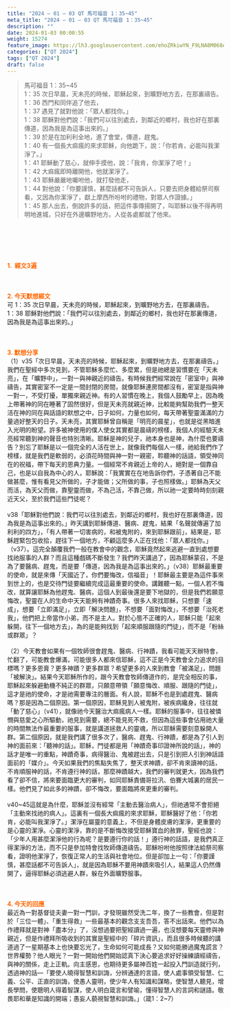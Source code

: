 ```yaml
---
title: "2024 – 01 – 03 QT 馬可福音 1：35~45"
meta_title: "2024 – 01 – 03 QT 馬可福音 1：35~45"
description: ""
date: 2024-01-03 00:00:55
weight: 15274
feature_image: https://lh3.googleusercontent.com/ehoZRkiwYN_F9LNA8M068AYxt73EavCZno-PD1cJRuf5BbSkQVUWr3gNEbt5kSs28Pb_Elg17kSrtf9ybWvojWoMV6I4tPM3vGRGDq6GkKkPdL2Gut4QAIw4-uykKUAtNiKgQKntvsU=w800
categories: ["QT 2024"]
tags: ["QT 2024"]
draft: false
---
```


<blockquote>馬可福音 1：35~45<br />
1：35 次日早晨，天未亮的時候，耶穌起來，到曠野地方去，在那裏禱告。<br />
1：36 西門和同伴追了他去，<br />
1：37 遇見了就對他說：「眾人都找你。」<br />
1：38 耶穌對他們說：「我們可以往別處去，到鄰近的鄉村，我也好在那裏傳道，因為我是為這事出來的。」<br />
1：39 於是在加利利全地，進了會堂，傳道，趕鬼。<br />
1：40 有一個長大痲瘋的來求耶穌，向他跪下，說：「你若肯，必能叫我潔淨了。」<br />
1：41 耶穌動了慈心，就伸手摸他，說：「我肯，你潔淨了吧！」<br />
1：42 大痲瘋即時離開他，他就潔淨了。<br />
1：43 耶穌嚴嚴地囑咐他，就打發他走，<br />
1：44 對他說：「你要謹慎，甚麼話都不可告訴人，只要去把身體給祭司察看，又因為你潔淨了，獻上摩西所吩咐的禮物，對眾人作證據。」<br />
1：45 那人出去，倒說許多的話，把這件事傳揚開了，叫耶穌以後不得再明明地進城，只好在外邊曠野地方。人從各處都就了他來。</blockquote><br />
&nbsp;<br />
<br />
&nbsp;<br />
<br />
<span style="color: #ff6600;"><strong>1.  經文3遍</strong></span><br />
<br />
&nbsp;<br />
<br />
<span style="color: #ff6600;"><strong>2. 今天默想經文<br />
</strong></span>可 1：35 次日早晨，天未亮的時候，耶穌起來，到曠野地方去，在那裏禱告。<br />
1：38 耶穌對他們說：「我們可以往別處去，到鄰近的鄉村，我也好在那裏傳道，因為我是為這事出來的。」<br />
<br />
&nbsp;<br />
<br />
<strong><span style="color: #ff6600;">3. 默想分享<br />
</span></strong>（1）v35「次日早晨，天未亮的時候，耶穌起來，到曠野地方去，在那裏禱告。」我們在聖經中多次見到，不管耶穌多麼忙、多麼累，但是祂總是習慣要在「天未亮」，在「曠野中」，一對一與神親近的禱告。有時候我們經常說在「密室中」與神禱告，其實密室不一定是一間封閉的房間，就像耶穌連房間都沒有，密室是指與神一對一，不受打擾，單獨來親近神。有的人習慣在晚上，我個人鼓勵早上，因為晚上帶著神的同在睡著了固然很好，但是天未亮就親近神，比較能夠幫助我們一整天活在神的同在與話語的默想之中，日子如何，力量也如何，每天帶著聖靈滿滿的力量過好整天的日子。天未亮，其實耶穌曾自稱是「明亮的晨星」，也就是從黑暗進入光明的盼望。許多被神使用的僕人使女其實都是晨禱的榜樣，我個人的經驗天未亮經常聽到神的聲音也特別清晰。耶穌是神的兒子，祂本身也是神，為什麼也要禱告？別忘了耶穌是以一個完全的人活在世上，就像我們每個人一樣，祂給我們作了榜樣，就是我們是軟弱的，必須花時間與神一對一親密，聆聽神的話語，領受神同在的祝福，帶下每天的恩典力量。一個經常不肯親近上帝的人，絕對是一個靠自己，也是以自我為中心的人，耶穌說：「我實實在在地告訴你們，子憑著自己不能做甚麼，惟有看見父所做的，子才能做；父所做的事，子也照樣做。」耶穌為天父而活，為天父而做，靠聖靈而做，不為己活，不靠己做，所以祂一定要時時刻刻親近天父，至於我們這些門徒呢？<br />
<br />
v38「耶穌對他們說：我們可以往別處去，到鄰近的鄉村，我也好在那裏傳道，因為我是為這事出來的。」昨天講到耶穌傳道、醫病、趕鬼，結果「名聲就傳遍了加利利的四方」，「有人帶著一切害病的，和被鬼附的，來到耶穌跟前」，結果是，耶穌趕緊包包收拾，趕往下一個地方，不顧這麼多人正在找他：「眾人都找你。」（v37）。這完全顛覆我們一般在教會中的觀念，耶穌竟然起來逃避一直到處想要找祂服事的人群？而且這種戲碼不斷發生？我們昨天講過了，因為耶穌蒙召，不是為了要醫病、趕鬼，而是要「傳道，因為我是為這事出來的。」（v38）耶穌最重要的使命，就是來傳「天國近了，你們要悔改，信福音」！耶穌最主要是為這件事來到世上的，也是交待門徒要繼續完成這最重要的使命。講難聽一點，一個人若不悔改，就算讓耶穌為他趕鬼、醫病，這個人到最後還是要下地獄的，但是我們若願意悔改，聖靈在人的生命中天天能夠有神蹟奇事。很多人來找耶穌，只想要「速成」，想要「立即滿足」，立即「解決問題」，不想要「面對悔改」，不想要「治死老我」，他們把上帝當作小弟，而不是主人。對於心態不正確的人，耶穌只能「起來躲開，往下一個地方去」，為的是能夠找到「起來順服跟隨的門徒」，而不是「粉絲或群眾」？<br />
<br />
（2）今天教會如果有一個牧師很會趕鬼、醫病、行神蹟，我看可能天天辦特會，忙翻了，可能教會爆滿，可能很多人都來信耶穌，這不正是今天教會全力追求的目標嗎？更多恩膏？更多神蹟？更多群眾？希望更多的人來到教會「被滿足」，問題「被解決」。結果今天耶穌所作的，跟今天教會牧師傳道作的，是完全相反的事，耶穌起來躲避動機不純正的群眾，只願意帶領「願意悔改、順服、跟隨的門徒」，這才是祂的使命，才是祂需要專注的層面。有人說，耶穌不也是到處趕鬼、醫病嗎？那是因為二個原因。第一個原因，耶穌見到人被鬼附，被疾病纔身，往往就「動了慈心」（v41），就像祂今天醫治大痲瘋病人一樣。耶穌的服事中，往往被憐憫與慈愛之心所驅動，祂見到需要，總不能見死不救，但因為這些事會佔用祂大量的時間無法作最重要的服事，就是講道拯救人的靈魂，所以耶穌需要刻意躲開人群。第二個原因，就是我們講了很多次了，醫病、趕鬼、行神蹟，都是為了引人到神的面前來：「聽神的話」。耶穌，門徒都是用「神蹟奇事印證神所說的話」，神的話才是唯一的重點，神蹟奇事，病得醫治、鬼被趕出去，只是引到把人引到神話語面前的「媒介」。今天如果我們的焦點失焦了，整天求神蹟，卻不肯來讀神的話，不肯順服神的話，不肯遵行神的話，那麼神蹟越大，我們的審判就更大，因為我們看了卻不信，將來要面臨更大的審判，如同耶穌責備哥拉汛、伯賽大城裏的居民一樣。他們見了如此多的神蹟，卻不悔改，要面臨將來更重的審判。<br />
<br />
v40~45這就是為什麼，耶穌並沒有經常「主動去醫治病人」，但祂通常不會拒絕「主動來找祂的病人」。這裏有一個長大痲瘋的來求耶穌，耶穌醫好了他：「你若肯，必能叫我潔淨了。」潔淨在屬靈的意義上，不但是身體皮膚的潔淨，更重要的是心靈的潔淨。心靈的潔淨，靠的是不斷悔改接受耶穌寶血的赦罪，聖經也說：「少年人用甚麼潔淨他的行為呢？是要遵行你的話！」遵行神的話語，是我們真正得潔淨的方法，而不只是參加特會找牧師傳道禱告。耶穌吩咐他按照律法給祭司察看，證明他潔淨了，恢復正常人的生活與社會地位。但是卻加上一句：「你要謹慎，甚麼話都不可告訴人」，就是因為耶穌不要用神蹟來吸引人，結果這人仍然傳開了，逼得耶穌必須逃避人群，躲在外面曠野服事。<br />
<br />
&nbsp;<br />
<br />
<strong style="font-size: inherit;"><span style="color: #ff6600;">4. 今天的回應<br />
</span></strong>最近為一對基督徒夫妻一對一門訓，才發現雖然受洗二年，換了一些教會，但是對於「三位一體」、「重生得救」一些最基本的觀念支支吾吾，答不出話來。他們以為作禮拜就是對神「盡本分」了，沒想過要把聖經讀過一遍，也沒想要每天靈修與神親近，但是作禮拜所吸收到的其實是聖經中的「碎片資訊」，而且很多時候聽的講道過了一星期基本上也快要忘光了，生命如何可能成長？又如何能勝過魔鬼謊言？世界權勢？他人眼光？一對一開始他們開始認真下決心要追求好好操練讀經禱告，與神的關係，走上正軌。向主感恩，也期待更多屬神百姓一起投入門訓造就行列，透過神的話—「要使人曉得智慧和訓誨，分辨通達的言語，使人處事領受智慧、仁義、公平、正直的訓誨，使愚人靈明，使少年人有知識和謀略，使智慧人聽見，增長學問，使聰明人得着智謀，使人明白箴言和譬喻，懂得智慧人的言詞和謎語。敬畏耶和華是知識的開端；愚妄人藐視智慧和訓誨。」（箴1：2~7）<br />
<br />
&nbsp;<br />
<br />
&nbsp;<br />
<br />
&nbsp;<br />
<br />
&nbsp;<br />
<br />
<audio style="display: none;" controls="controls"></audio><br />
<br />
<audio style="display: none;" controls="controls"></audio><br />
<br />
<audio style="display: none;" controls="controls"></audio><br />
<br />
<audio style="display: none;" controls="controls"></audio><br />
<br />
<audio style="display: none;" controls="controls"></audio>
        